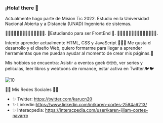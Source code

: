 ### ¡Hola! there 👋


Actualmente hago parte de  Mision Tic 2022.
Estudio en la Universidad Nacional Abierta y a Distancia (UNAD) Ingeniería de sistemas.

  🌟🌟🌟🌟🌟🌟🌟🌟🌟🌟🌟🌟🌟🌟.
  🌟Estudiando para ser FrontEnd 🌟.
  🌟🌟🌟🌟🌟🌟🌟🌟🌟🌟🌟🌟🌟🌟.
  
Intento aprender actualmente HTML, CSS y JavaScript 💖💖💖
Me gusta el desarrollo y el diseño Web, quiero formarme para llegar a aprender herramientas que me puedan ayudar al momento de crear mis páginas.🙈

Mis hobbies se encuentra: Asistir a eventos geek 🤓🤓🤓, ver series y películas, leer libros y webtoons de romance, estar activa en Twitter.🐦🐦

![10](https://user-images.githubusercontent.com/55170175/114474409-87dd6800-9bcc-11eb-9ca0-538bd30ae29b.png)


💚💚 Mis Redes Sociales 💚💚
* ✨ Twitter: https://twitter.com/karucn20
* ✨ Linkedin:https://www.linkedin.com/in/karen-cortes-2584a6213/
* ✨ Interacpedia: https://interacpedia.com/user/karen-jiliam-cortes-navarro
